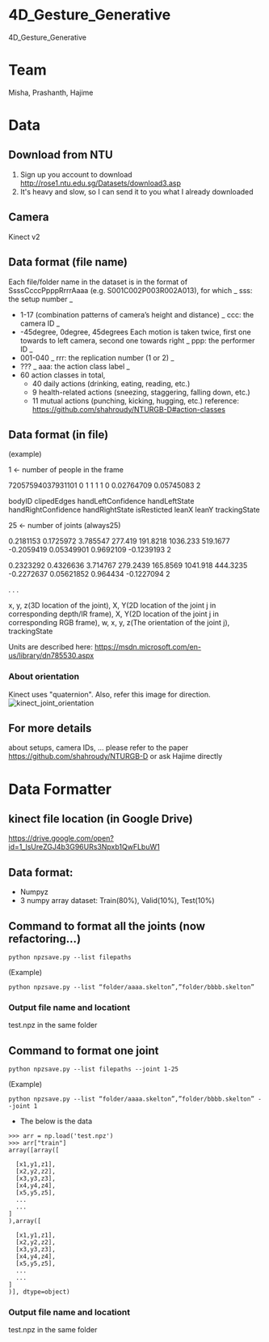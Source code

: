 # 4D_Gesture_Generative
4D_Gesture_Generative

# Team
Misha, Prashanth, Hajime

# Data
## Download from NTU
1. Sign up you account to download
http://rose1.ntu.edu.sg/Datasets/download3.asp
2. It's heavy and slow, so I can send it to you what I already downloaded

## Camera
Kinect v2

## Data format (file name)
Each file/folder name in the dataset is in the format of SsssCcccPpppRrrrAaaa (e.g. S001C002P003R002A013), for which 
_ sss: the setup number _
- 1-17 (combination patterns of camera’s height and distance)
_ ccc: the camera ID _
- -45degree, 0degree, 45degrees
Each motion is taken twice, first one towards to left camera, second one towards right
_ ppp: the performer ID _
- 001-040
_ rrr: the replication number (1 or 2) _
- ???
_ aaa: the action class label _ 
- 60 action classes in total,
	- 40 daily actions (drinking, eating, reading, etc.)
	- 9 health-related actions (sneezing, staggering, falling down, etc.)
	- 11 mutual actions (punching, kicking, hugging, etc.)
	reference: https://github.com/shahroudy/NTURGB-D#action-classes

## Data format (in file)
(example)

1 <- number of people in the frame

72057594037931101 0 1 1 1 1 0 0.02764709 0.05745083 2 

bodyID clipedEdges handLeftConfidence handLeftState handRightConfidence handRightState isResticted leanX leanY trackingState

25 <- number of joints (always25)

0.2181153 0.1725972 3.785547 277.419 191.8218 1036.233 519.1677 -0.2059419 0.05349901 0.9692109 -0.1239193 2

0.2323292 0.4326636 3.714767 279.2439 165.8569 1041.918 444.3235 -0.2272637 0.05621852 0.964434 -0.1227094 2

.
.
.

x, y, z(3D location of the joint), X, Y(2D location of the joint j in corresponding depth/IR frame), X, Y(2D location of the joint j in corresponding RGB frame), w, x, y, z(The orientation of the joint j), trackingState

Units are described here: https://msdn.microsoft.com/en-us/library/dn785530.aspx

### About orientation 
Kinect uses "quaternion". Also, refer this image for direction.
![kinect_joint_orientation](https://github.mit.edu/kuwayama/4D_Gesture_Generative/blob/master/kinect_joint_orientation.gif "kinect_joint_orientation")

## For more details
about setups, camera IDs, ... please refer to the paper https://github.com/shahroudy/NTURGB-D or ask Hajime directly

# Data Formatter
## kinect file location (in Google Drive)
https://drive.google.com/open?id=1_lsUreZGJ4b3G96URs3Npxb1QwFLbuW1

## Data format:
- Numpyz
- 3 numpy array dataset: Train(80%), Valid(10%), Test(10%)

## Command to format all the joints (now refactoring...)
```
python npzsave.py --list filepaths
```

(Example) 
```
python npzsave.py --list “folder/aaaa.skelton”,”folder/bbbb.skelton”
```

### Output file name and locationt
test.npz in the same folder

## Command to format one joint
```
python npzsave.py --list filepaths --joint 1-25
```

(Example)
```
python npzsave.py --list “folder/aaaa.skelton”,”folder/bbbb.skelton” --joint 1
```

- The below is the data
```
>>> arr = np.load('test.npz')
>>> arr["train"]
array([array([

  [x1,y1,z1],
  [x2,y2,z2],
  [x3,y3,z3],
  [x4,y4,z4],
  [x5,y5,z5],
  ...
  ...
]
),array([

  [x1,y1,z1],
  [x2,y2,z2],
  [x3,y3,z3],
  [x4,y4,z4],
  [x5,y5,z5],
  ...
  ...
]
)], dtype=object)
```

### Output file name and locationt
test.npz in the same folder



